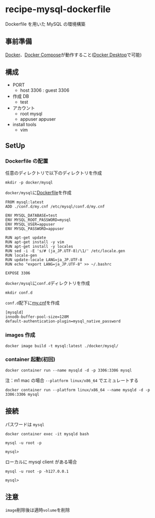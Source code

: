 # recipe-mysql-dockerfile

Dockerfile を用いた MySQL の環境構築

## 事前準備

[Docker](https://www.docker.com/)、[Docker Compose](https://docs.docker.com/compose/)が動作すること([Docker Desktop](https://www.docker.com/get-started)で可能)

## 構成

- PORT
  - host 3306 : guest 3306
- 作成 DB
  - test
- アカウント
  - root mysql
  - appuser appuser
- install tools
  - vim

## SetUp

### Dockerfile の配置

任意のディレクトリで以下のディレクトリを作成

```
mkdir -p docker/mysql
```

`docker/mysql`に[Dockerfile](./docker/mysql/Dockerfile)を作成

```
FROM mysql:latest
ADD ./conf.d/my.cnf /etc/mysql/conf.d/my.cnf

ENV MYSQL_DATABASE=test
ENV MYSQL_ROOT_PASSWORD=mysql
ENV MYSQL_USER=appuser
ENV MYSQL_PASSWORD=appuser

RUN apt-get update
RUN apt-get install -y vim
RUN apt-get install -y locales
RUN sed -i -E 's/# (ja_JP.UTF-8)/\1/' /etc/locale.gen
RUN locale-gen
RUN update-locale LANG=ja_JP.UTF-8
RUN echo "export LANG=ja_JP.UTF-8" >> ~/.bashrc

EXPOSE 3306
```

`docker/mysql`に`conf.d`ディレクトリを作成

```
mkdir conf.d
```

`conf.d`配下に[my.cnf](./docker/mysql/conf.d/my.cnf)を作成

```
[mysqld]
innodb-buffer-pool-size=128M
default-authentication-plugin=mysql_native_password
```

### images 作成

```
docker image build -t mysql:latest ./docker/mysql/
```

### container 起動(初回)

```
docker container run --name mysqld -d -p 3306:3306 mysql
```

注：m1 mac の場合 `--platform linux/x86_64` でエミュレートする

```
docker container run --platform linux/x86_64 --name mysqld -d -p 3306:3306 mysql 
```

## 接続

パスワードは `mysql`

```
docker container exec -it mysqld bash

mysql -u root -p

mysql>
```

ローカルに mysql client がある場合

```
mysql -u root -p -h127.0.0.1

mysql>
```

## 注意

`image`削除後は適時`volume`を削除
